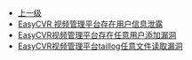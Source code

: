 * [上一级](docs/wy876_poc/)
* [EasyCVR 视频管理平台存在用户信息泄露](docs/wy876_poc/EasyCVR%E8%A7%86%E9%A2%91%E7%AE%A1%E7%90%86%E5%B9%B3%E5%8F%B0/EasyCVR%20%E8%A7%86%E9%A2%91%E7%AE%A1%E7%90%86%E5%B9%B3%E5%8F%B0%E5%AD%98%E5%9C%A8%E7%94%A8%E6%88%B7%E4%BF%A1%E6%81%AF%E6%B3%84%E9%9C%B2.md)
* [EasyCVR视频管理平台存在任意用户添加漏洞](docs/wy876_poc/EasyCVR%E8%A7%86%E9%A2%91%E7%AE%A1%E7%90%86%E5%B9%B3%E5%8F%B0/EasyCVR%E8%A7%86%E9%A2%91%E7%AE%A1%E7%90%86%E5%B9%B3%E5%8F%B0%E5%AD%98%E5%9C%A8%E4%BB%BB%E6%84%8F%E7%94%A8%E6%88%B7%E6%B7%BB%E5%8A%A0%E6%BC%8F%E6%B4%9E.md)
* [EasyCVR视频管理平台taillog任意文件读取漏洞](docs/wy876_poc/EasyCVR%E8%A7%86%E9%A2%91%E7%AE%A1%E7%90%86%E5%B9%B3%E5%8F%B0/EasyCVR%E8%A7%86%E9%A2%91%E7%AE%A1%E7%90%86%E5%B9%B3%E5%8F%B0taillog%E4%BB%BB%E6%84%8F%E6%96%87%E4%BB%B6%E8%AF%BB%E5%8F%96%E6%BC%8F%E6%B4%9E.md)
